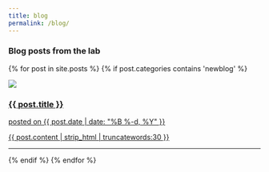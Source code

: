 ```yaml
---
title: blog
permalink: /blog/
---
```


### **Blog posts from the lab**

<div class="content list">
  {% for post in site.posts %}
    {% if post.categories contains 'newblog' %}
    <div class="list-item">
      <p class="list-post-title">
        <a href="{{ post.url | prepend: site.baseurl }}">
            <div class="row">
                <div class="col-sm-4">
                    <img src="/{% if post.header-img %}{{ post.header-img }}{% else %}{{ site.header-img }}{% endif %}">
                </div>
                <div class="col-sm-8">
                    <h3 class="post-title">
                        {{ post.title }}
                    </h3>
                    <p class="list-post-title">
                      posted on {{ post.date | date: "%B %-d, %Y" }}
                    </p>
                    <p class="list-detail" >
                      {{ post.content | strip_html | truncatewords:30 }}
                    </p>
                </div>
            </div>
            <hr/>
        </a>
      </p>
    </div>
    {% endif %}
  {% endfor %}
</div>

